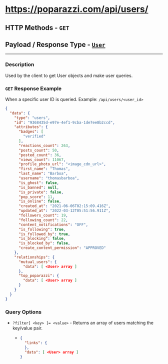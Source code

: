 # https://poparazzi.com/api/users/
## HTTP Methods - `GET`
## Payload / Response Type - [`User`]()

--------------------------------------------

### Description
Used by the client to get User objects and make user queries.

### `GET` Response Example
When a specific user ID is queried. Example: `/api/users/<user_id>`

```json
{
  "data": {
    "type": "users",
    "id": "9368435d-e97e-4ef1-9cba-1de7ee8b2ccd",
    "attributes": {
      "badges": [
        "verified"
      ],
      "reactions_count": 263,
      "posts_count": 50,
      "posted_count": 36,
      "views_count": 11067,
      "profile_photo_url": "<image_cdn_url>",
      "first_name": "Thomas",
      "last_name": "Barboa",
      "username": "thomasbarboa",
      "is_ghost": false,
      "is_banned": null,
      "is_private": false,
      "pop_score": 11,
      "is_online": false,
      "created_at": "2021-06-06T02:15:09.416Z",
      "updated_at": "2022-03-12T05:51:56.911Z",
      "followers_count": 19,
      "following_count": 22,
      "content_notifications": "OFF",
      "is_following": true,
      "is_followed_by": true,
      "is_blocking": false,
      "is_blocked_by": false,
      "create_content_permission": "APPROVED"
    },
    "relationships": {
      "mutual_users": {
        "data": [ <User> array ]
      },
      "top_poparazzi": {
        "data": [ <User> array ]
      }
    }
  }
}
```

### Query Options

- `?filter[ <key> ]= <value>` - Returns an array of users matching the key/value pair.
    - ```json
      {
        "links": {
        },
        "data": [ <User> array ]
      }
      ```